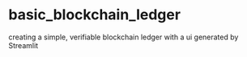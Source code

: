 # basic_blockchain_ledger
creating a simple, verifiable blockchain ledger with a ui generated by Streamlit
